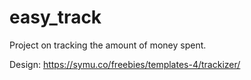 # easy_track

Project on tracking the amount of money spent.

Design: https://symu.co/freebies/templates-4/trackizer/

